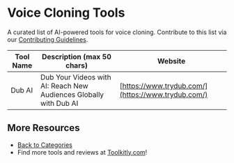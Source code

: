 # Voice Cloning Tools

A curated list of AI-powered tools for voice cloning. Contribute to this list via our [Contributing Guidelines](../CONTRIBUTING.md).

| Tool Name | Description (max 50 chars) | Website |
|-----------|----------------------------|---------|
| Dub AI | Dub Your Videos with AI: Reach New Audiences Globally with Dub AI | [https://www.trydub.com/](https://www.trydub.com/) |

## More Resources
- [Back to Categories](https://github.com/ToolkitlyAI/awesome-ai-tools/blob/master/README.md)
- Find more tools and reviews at [Toolkitly.com](https://toolkitly.com)!
